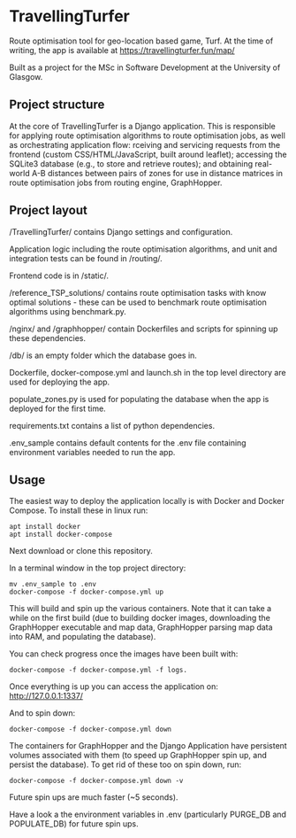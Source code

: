 # TravellingTurfer

Route optimisation tool for geo-location based game, Turf. At the time of writing, the app is available at https://travellingturfer.fun/map/

Built as a project for the MSc in Software Development at the University of Glasgow.

## Project structure

At the core of TravellingTurfer is a Django application. This is responsible for applying route optimisation algorithms to route optimisation jobs, as well as orchestrating application flow: rceiving and servicing requests from the frontend (custom CSS/HTML/JavaScript, built around leaflet); accessing the SQLite3 database (e.g., to store and retrieve routes); and obtaining real-world A-B distances between pairs of zones for use in distance matrices in route optimisation jobs from routing engine, GraphHopper.

## Project layout

/TravellingTurfer/ contains Django settings and configuration.

Application logic including the route optimisation algorithms, and unit and integration tests can be found in /routing/.

Frontend code is in /static/.

/reference_TSP_solutions/ contains route optimisation tasks with know optimal solutions - these can be used to benchmark route optimisation algorithms using benchmark.py.

/nginx/ and /graphhopper/ contain Dockerfiles and scripts for spinning up these dependencies.

/db/ is an empty folder which the database goes in.

Dockerfile, docker-compose.yml and launch.sh in the top level directory are used for deploying the app.

populate_zones.py is used for populating the database when the app is deployed for the first time.

requirements.txt contains a list of python dependencies.

.env_sample contains default contents for the .env file containing environment variables needed to run the app.

## Usage

The easiest way to deploy the application locally is with Docker and Docker Compose. To install these in linux run:

```
apt install docker
apt install docker-compose
```

Next download or clone this repository.

In a terminal window in the top project directory:

```
mv .env_sample to .env
docker-compose -f docker-compose.yml up
```

This will build and spin up the various containers. Note that it can take a while on the first build (due to building docker images, downloading the GraphHopper executable and map data, GraphHopper parsing map data into RAM, and populating the database).

You can check progress once the images have been built with:

```
docker-compose -f docker-compose.yml -f logs.
```

Once everything is up you can access the application on: http://127.0.0.1:1337/

And to spin down:

```
docker-compose -f docker-compose.yml down
```

The containers for GraphHopper and the Django Application have persistent volumes associated with them (to speed up GraphHopper spin up, and persist the database). To get rid of these too on spin down, run:

```
docker-compose -f docker-compose.yml down -v
```

Future spin ups are much faster (~5 seconds).

Have a look a the environment variables in .env (particularly PURGE_DB and POPULATE_DB) for future spin ups.
